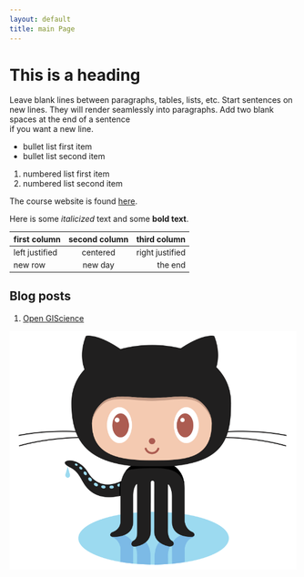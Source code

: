 ```yaml
---
layout: default
title: main Page
---
```


# This is a heading

Leave blank lines between paragraphs, tables, lists, etc.
Start sentences on new lines.
They will render seamlessly into paragraphs.
Add two blank spaces at the end of a sentence  
if you want a new line.

- bullet list first item
- bullet list second item

1. numbered list first item
1. numbered list second item

The course website is found [here](https://gis4dev.github.io).

Here is some *italicized* text and some **bold text**.


first column | second column | third column
:------------| :-----------: | -----------:
left justified | centered | right justified
new row | new day | the end

## Blog posts

1. [Open GIScience](open-giscience.md)

[![GitHub Logo](assets/Octocat.png)](https://github.io)
